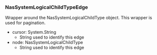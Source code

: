 ### NasSystemLogicalChildTypeEdge
Wrapper around the NasSystemLogicalChildType object. This wrapper is used for pagination.

- cursor: System.String
  - String used to identify this edge
- node: NasSystemLogicalChildType
  - String used to identify this edge
